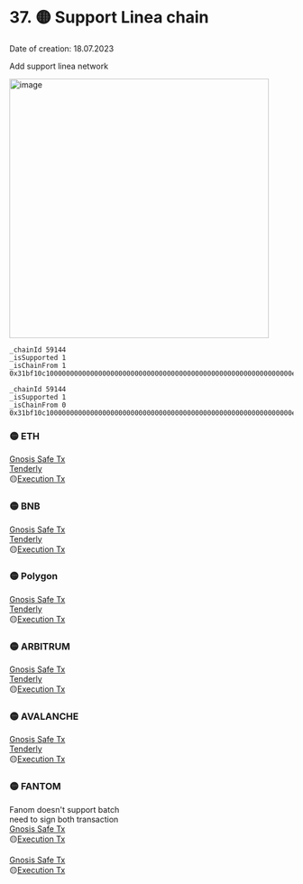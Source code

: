 
# 37. 🟡  Support Linea chain
Date of creation: 18.07.2023

Add support linea network   

<img width="460" alt="image" src="https://github.com/debridge-finance/multisig-evm-transactions/assets/29544129/78cf2a07-0b3a-44f6-94c9-e1f77b430806">

```
_chainId 59144
_isSupported 1
_isChainFrom 1
0x31bf10c1000000000000000000000000000000000000000000000000000000000000e70800000000000000000000000000000000000000000000000000000000000000010000000000000000000000000000000000000000000000000000000000000001
```
```
_chainId 59144
_isSupported 1
_isChainFrom 0
0x31bf10c1000000000000000000000000000000000000000000000000000000000000e70800000000000000000000000000000000000000000000000000000000000000010000000000000000000000000000000000000000000000000000000000000000
```

### 🟡 ETH  
[Gnosis Safe Tx](https://app.safe.global/transactions/tx?id=multisig_0x6bec1faF33183e1Bc316984202eCc09d46AC92D5_0x29a917d6c2b97d212f94d49d3398b9526e39084e67ed943fc8540b4d6c1d3573&safe=eth%3A0x6bec1faF33183e1Bc316984202eCc09d46AC92D5)  
[Tenderly](https://dashboard.tenderly.co/public/safe/safe-apps/simulator/06382839-82b8-40f7-b1bf-a199e0edef4a/logs)  
🟡[Execution Tx]()  

### 🟡 BNB   
[Gnosis Safe Tx](https://app.safe.global/transactions/tx?id=multisig_0xA52842cD43fA8c4B6660E443194769531d45b265_0xcc0d2e96e05a6f5411c90f2474856e356b7c7beba6a7c0f9e83364449ef92d7f&safe=bnb%3A0xA52842cD43fA8c4B6660E443194769531d45b265)  
[Tenderly](https://dashboard.tenderly.co/public/safe/safe-apps/simulator/aa3b778f-bb41-4c26-a2c5-711d41a96ebf/logs)  
🟡[Execution Tx]()  


### 🟡 Polygon   
[Gnosis Safe Tx](https://app.safe.global/transactions/tx?id=multisig_0xA52842cD43fA8c4B6660E443194769531d45b265_0x0f70e09347e29d74f877724e26bcda55280552a99978c386dce22c7016e4e8ee&safe=matic%3A0xA52842cD43fA8c4B6660E443194769531d45b265)  
[Tenderly](https://dashboard.tenderly.co/public/safe/safe-apps/simulator/66ffd317-b12f-4a31-8537-03a96ba8cb20/logs)  
🟡[Execution Tx]()  

### 🟡 ARBITRUM   
[Gnosis Safe Tx](https://app.safe.global/transactions/tx?id=multisig_0xA52842cD43fA8c4B6660E443194769531d45b265_0xb7690d18cad863932cd2cb144631f305b108eb4fd35200405d77ce68cfe4df35&safe=arb1%3A0xA52842cD43fA8c4B6660E443194769531d45b265)  
[Tenderly](https://dashboard.tenderly.co/public/safe/safe-apps/simulator/e893174e-19a5-4e34-877e-148097b96da3/logs)  
🟡[Execution Tx]()  

### 🟡  AVALANCHE  
[Gnosis Safe Tx](https://app.safe.global/transactions/tx?id=multisig_0x8AC842e8f3be6BF67ccfdC87CE3F98D635008Ef0_0xbb7c7428138f0ec272948e5d510937f0127c2180a0ec17e989d50c8adc1990aa&safe=avax:0x8AC842e8f3be6BF67ccfdC87CE3F98D635008Ef0)  
[Tenderly](https://dashboard.tenderly.co/public/safe/safe-apps/simulator/517dc6c9-255e-4922-b51c-0711c452d230/logs)  
🟡[Execution Tx]()  

### 🟡 FANTOM  
Fanom doesn't support batch   
need to sign both transaction  
[Gnosis Safe Tx](https://safe.fantom.network/ftm:0xA52842cD43fA8c4B6660E443194769531d45b265/transactions/multisig_0xA52842cD43fA8c4B6660E443194769531d45b265_0x5b3d838ec6cd88bd73f391d88e3ef316e8eb3fc37ef9d6f99b9088971f08fabc)   
🟡[Execution Tx]()  

[Gnosis Safe Tx](https://safe.fantom.network/ftm:0xA52842cD43fA8c4B6660E443194769531d45b265/transactions/multisig_0xA52842cD43fA8c4B6660E443194769531d45b265_0xa4fa63e99c868f940f8fc52b666c24e0b3ec39042dbacab05451761d6ed8c7be)   
🟡[Execution Tx]()  

